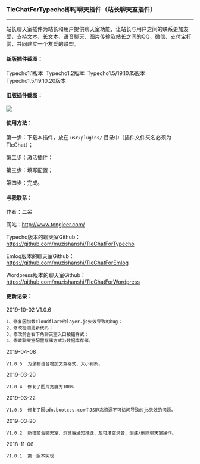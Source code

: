 ### TleChatForTypecho即时聊天插件（站长聊天室插件）
---

站长聊天室插件为站长和用户提供聊天室功能，让站长与用户之间的联系更加友爱，支持文本、长文本、语音聊天、图片传输及站长之间的QQ、微信、支付宝打赏，共同建立一个友爱的联盟。

#### 新版插件截图：
Typecho1.1版本
<img src="https://ae03.alicdn.com/kf/U448fbf20d0f646fea7ab04170a70385fI.jpg" alt="" />
Typecho1.2版本
<img src="https://ae02.alicdn.com/kf/U071fcdfa34ef4a4a95ff284b9693fde01.jpg" alt="" />
Typecho1.5/19.10.15版本
<img src="https://ae03.alicdn.com/kf/U5ae0dc7054024fc1a83dbbb0f02088b1C.jpg" alt="" />
Typecho1.5/19.10.20版本
<img src="https://ae03.alicdn.com/kf/U5dc46fb5be7a4e5cb2bc57b9535ac034q.jpg" alt="" />

#### 旧版插件截图：
<img src="https://ae01.alicdn.com/kf/H46302702289f4fdbabf5a513bff9f1bdB.png" />

#### 使用方法：
第一步：下载本插件，放在 `usr/plugins/` 目录中（插件文件夹名必须为TleChat）；

第二步：激活插件；

第三步：填写配置；

第四步：完成。

#### 与我联系：
作者：二呆

网站：http://www.tongleer.com/

Typecho版本的聊天室Github：https://github.com/muzishanshi/TleChatForTypecho

Emlog版本的聊天室Github：https://github.com/muzishanshi/TleChatForEmlog

Wordpress版本的聊天室Github：https://github.com/muzishanshi/TleChatForWordpress

#### 更新记录：
2019-10-02 V1.0.6

	1、修复因加载cloudflare的layer.js失效导致的bug；
	2、修改检测更新代码；
	3、修改前台右下角聊天室入口按钮样式；
	4、修改聊天室配置存储方式为数据库存储。

2019-04-08

	V1.0.5	为录制语音增加文章格式、大小判断。
	
2019-03-29

	V1.0.4	修复了图片宽度为100%
	
2019-03-22

	V1.0.3	修复了因cdn.bootcss.com中JS静态资源不可访问导致的js失效的问题。
	
2019-03-20

	V1.0.2	新增前台聊天室、浏览器通知推送、及可清空录音、创建/删除聊天室操作。
	
2018-11-06

	V1.0.1	第一版本实现